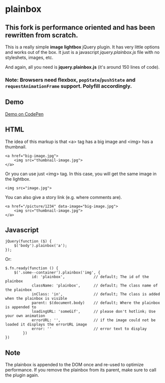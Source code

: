 # plainbox

## This fork is performance oriented and has been rewritten from scratch.

This is a really simple **image lightbox** jQuery plugin. It has very little options and works out of the box. It just is a javascript *jquery.plainbox.js* file with no styleshets, images, etc.

And again, all you need is **jquery.plainbox.js** (it's around 150 lines of code).

### Note: Browsers need flexbox, `popState`/`pushState` and `requestAnimationFrame` support. Polyfill accordingly.

## Demo

[Demo on CodePen](http://codepen.io/starikovs/full/vNEvpW/)

## HTML

The idea of this markup is that &lt;a&gt; tag has a big image and &lt;img&gt; has a thumbnail.

    <a href="big-image.jpg">
        <img src="thumbnail-image.jpg">
    </a>

Or you can use just &lt;img&gt; tag. In this case, you will get the same image in the lightbox.

    <img src="image.jpg">

You can also give a story link (e.g. where comments are).

    <a href="/picture/1234" data-image="big-image.jpg">
        <img src="thumbnail-image.jpg">
    </a>

## Javascript

    jQuery(function ($) {
        $('body').plainbox('a');
    });

Or:

    $.fn.ready(function () {
        $('.some--container').plainbox('img', {
                id: 'plainbox',             // default; The id of the plainbox
                className: 'plainbox',      // default; The class name of the plainbox
                inClass: 'in',              // default; The class is added when the plainbox is visible
                parent: $(document.body)    // default; Where the plainbox is appended to
                loadingURL: 'someGif',      // please don't hotlink; Use your own animation
                errorURL: '',               // if the image could not be loaded it displays the errorURL image
                error: ''                   // error text to display
            })
    })

## Note

The plainbox is appended to the DOM once and re-used to optimize performance. If you remove the plainbox from its parent, make sure to call the plugin again.